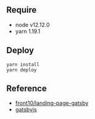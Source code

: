 
## Require

- node v12.12.0
- yarn 1.19.1


## Deploy

```
yarn install
yarn deploy
```

## Reference

- [front10/landing-page-gatsby](https://github.com/front10/landing-page-gatsby)
- [gatsbyjs](https://www.gatsbyjs.org/)